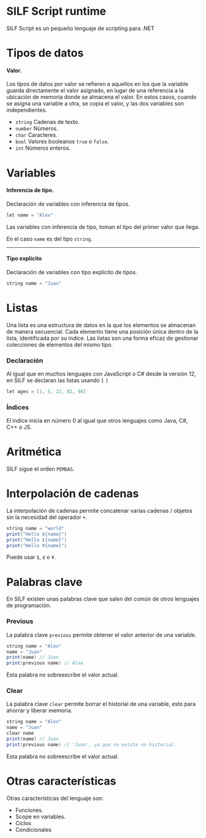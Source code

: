 # SILF Script runtime

SILF Script es un pequeño lenguaje de scripting para .NET


# Tipos de datos

#### Valor.

Los tipos de datos por valor se refieren a aquellos en los que la variable guarda directamente el valor asignado, en lugar de una referencia a la ubicación de memoria donde se almacena el valor. En estos casos, cuando se asigna una variable a otra, se copia el valor, y las dos variables son independientes.

* ```string``` Cadenas de texto.
* ```number``` Números.
* ```char``` Caracteres.
* ```bool``` Valores booleanos ```true``` o ```false```.
* ```int``` Números enteros.




# Variables

#### Inferencia de tipo.
Declaración de variables con inferencia de tipos.
```java
let name = "Alex"
```

Las variables con inferencia de tipo, toman el tipo del primer valor que llega.

En el caso ```name``` es del tipo ```string```.


---
#### Tipo explícito
Declaración de variables con tipo explícito de tipos.
```java
string name = "Juan"
```

# Listas


Una lista es una estructura de datos en la que los elementos se almacenan de manera secuencial. Cada elemento tiene una posición única dentro de la lista, identificada por su índice. Las listas son una forma eficaz de gestionar colecciones de elementos del mismo tipo.

### Declaración

Al igual que en muchos lenguajes con JavaScript o C# desde la versión 12, en SILF se declaran las listas usando ```[``` ```]```

```java
let ages = [1, 5, 22, 82, 98]
```

### Índices

El índice inicia en número 0 al igual que otros lenguajes como Java, C#, C++ o JS.


# Aritmética

SILF sigue el orden ```PEMDAS```.


# Interpolación de cadenas

La interpolación de cadenas permite concatenar varias cadenas / objetos sin la necesidad del operador ```+```.

```java
string name = "world"
print("Hello ${name}")
print("Hello £{name}")
print("Hello ¥{name}")
```

Puede usar ```$```, ```£``` o ```¥```.

# Palabras clave

En SILF existen unas palabras clave que salen del común de otros lenguajes de programación.


### Previous

La palabra clave ```previous``` permite obtener el valor anterior de una variable.

```java
string name = "Alex"
name = "Juan"
print(name) // Juan
print(previous name) // Alex
```

Esta palabra no sobreescribe el valor actual.


### Clear

La palabra clave ```clear``` permite borrar el historial de una variable, esto para ahorrar y liberar memoria.

```java
string name = "Alex"
name = "Juan"
clear name
print(name) // Juan
print(previous name) // 'Juan', ya que no existe un historial.
```

Esta palabra no sobreescribe el valor actual.


# Otras características

Otras características del lenguaje son:

- Funciones.
- Scope en variables.
- Ciclos
- Condicionales